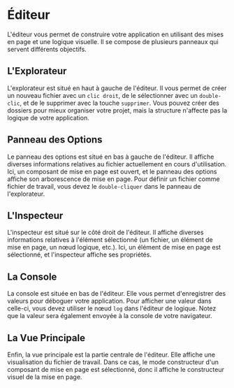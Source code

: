 # Éditeur

L'éditeur vous permet de construire votre application en utilisant des mises en page et une logique visuelle. Il se compose de plusieurs panneaux qui servent différents objectifs.

<DImage
src="../../../assets/layout-editor/luna-park-editor-assets/screen1.png"
alt="Capture d'écran de l'éditeur Luna Park"
/>

## L'Explorateur

L'explorateur est situé en haut à gauche de l'éditeur. Il vous permet de créer un nouveau fichier avec un `clic droit`, de le sélectionner avec un `double-clic`, et de le supprimer avec la touche `supprimer`. Vous pouvez créer des dossiers pour mieux organiser votre projet, mais la structure n'affecte pas la logique de votre application.

<DImage
src="../../../assets/layout-editor/luna-park-editor-assets/screen2.png"
alt="Capture d'écran de l'éditeur Luna Park"
/>

## Panneau des Options

Le panneau des options est situé en bas à gauche de l'éditeur. Il affiche diverses informations relatives au fichier actuellement en cours d'utilisation. Ici, un composant de mise en page est ouvert, et le panneau des options affiche son arborescence de mise en page. Pour définir un fichier comme fichier de travail, vous devez le `double-cliquer` dans le panneau de l'explorateur.

<DImage
src="../../../assets/layout-editor/luna-park-editor-assets/screen3.png"
alt="Capture d'écran de l'éditeur Luna Park"
/>

## L'Inspecteur

L'inspecteur est situé sur le côté droit de l'éditeur. Il affiche diverses informations relatives à l'élément sélectionné (un fichier, un élément de mise en page, un nœud logique, etc.). Ici, un élément de mise en page est sélectionné, et l'inspecteur affiche ses propriétés.

<DImage
src="../../../assets/layout-editor/luna-park-editor-assets/screen4.png"
alt="Capture d'écran de l'éditeur Luna Park"
/>

## La Console

La console est située en bas de l'éditeur. Elle vous permet d'enregistrer des valeurs pour déboguer votre application. Pour afficher une valeur dans celle-ci, vous devez utiliser le nœud `log` dans l'éditeur de logique. Notez que la valeur sera également envoyée à la console de votre navigateur.

<DImage
src="../../../assets/layout-editor/luna-park-editor-assets/screen5.png"
alt="Capture d'écran de l'éditeur Luna Park"
/>

## La Vue Principale

Enfin, la vue principale est la partie centrale de l'éditeur. Elle affiche une visualisation du fichier de travail. Dans ce cas, le mode constructeur d'un composant de mise en page est sélectionné, donc il affiche le constructeur visuel de la mise en page.

<DImage
src="../../../assets/layout-editor/luna-park-editor-assets/screen6.png"
alt="Capture d'écran de l'éditeur Luna Park"
/>
